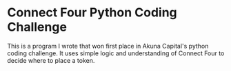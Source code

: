 # Connect Four Python Coding Challenge
This is a program I wrote that won first place in Akuna Capital's python coding challenge. It uses simple logic and understanding of Connect Four to decide where to place a token.
